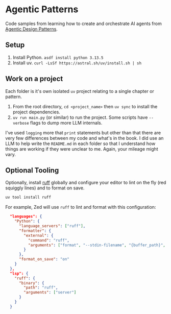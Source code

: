 # Agentic Patterns

Code samples from learning how to create and orchestrate AI agents from [Agentic Design Patterns](https://www.amazon.com/Agentic-Design-Patterns-Hands-Intelligent/dp/3032014018/).

## Setup

1. Install Python. `asdf install python 3.13.5`
1. Install uv. `curl -LsSf https://astral.sh/uv/install.sh | sh`

## Work on a project

Each folder is it's own isolated `uv` project relating to a single chapter or pattern.

1. From the root directory, `cd <project_name>` then `uv sync` to install the project dependencies.
2. `uv run main.py` (or similar) to run the project. Some scripts have `--verbose` flags to dump more LLM internals.

I've used `logging` more that `print` statements but other than that there are very few differences between my code and what's in the book.
I did use an LLM to help write the `README.md` in each folder so that I understand how things are working if they were unclear to me. Again, your mileage might vary.


## Optional Tooling

Optionally, install [ruff](https://astral.sh/blog/the-ruff-formatter) globally and configure your editor to lint on the fly (red squiggly lines) and to format on save.

```sh
uv tool install ruff
```

For example, Zed will use `ruff` to lint and format with this configuration:

```json
  "languages": {
    "Python": {
      "language_servers": ["ruff"],
      "formatter": {
        "external": {
          "command": "ruff",
          "arguments": ["format", "--stdin-filename", "{buffer_path}", "-"]
        }
      },
      "format_on_save": "on"
    }
  },
  "lsp": {
    "ruff": {
      "binary": {
        "path": "ruff",
        "arguments": ["server"]
      }
    }
  }
```
